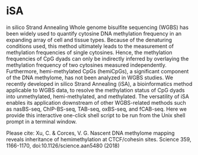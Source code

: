 # iSA
in silico Strand Annealing
Whole genome bisulfite sequencing (WGBS) has been widely used to quantify cytosine DNA methylation frequency in an expanding array of cell and tissue types. Because of the denaturing conditions used, this method ultimately leads to the measurement of methylation frequencies of single cytosines. Hence, the methylation frequencies of CpG dyads can only be indirectly inferred by overlaying the methylation frequency of two cytosines measured independently. Furthermore, hemi-methylated CpGs (hemiCpGs), a significant component of the DNA methylome, has not been analyzed in WGBS studies. We recently developed in silico Strand Annealing (iSA), a bioinformatics method applicable to WGBS data, to resolve the methylation status of CpG dyads into unmethylated, hemi-methylated, and methylated. The versatility of iSA enables its application downstream of other WGBS-related methods such as nasBS-seq, ChIP-BS-seq, TAB-seq, oxBS-seq, and fCAB-seq. Here we provide this interactive one-click shell script to be run from the Unix shell prompt in a terminal window.

Please cite: Xu, C. & Corces, V. G. Nascent DNA methylome mapping reveals inheritance of hemimethylation at CTCF/cohesin sites. Science 359, 1166-1170, doi:10.1126/science.aan5480 (2018)
